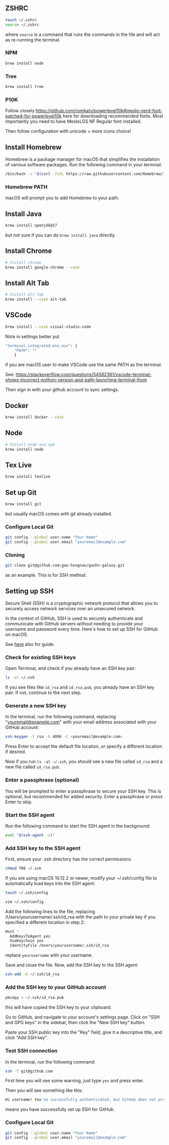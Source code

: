 ## ZSHRC

```bash
touch ~/.zshrc
source ~/.zshrc
```

where `source` is a command that runs the commands in the file and will act as
re-running the terminal.

### NPM

```bash
brew install node
```

### Tree

```bash
brew install tree
```

### P10K

Follow closely
https://github.com/romkatv/powerlevel10k#meslo-nerd-font-patched-for-powerlevel10k
here for downloading recommended fonts. Most importantly you need to have
MesloLGS NF Regular font installed.

Then follow configuration with unicode + more icons choice!

## Install Homebrew

Homebrew is a package manager for macOS that simplifies the installation of
various software packages. Run the following command in your terminal:

```bash
/bin/bash -c "$(curl -fsSL https://raw.githubusercontent.com/Homebrew/install/HEAD/install.sh)"
```

### Homebrew PATH

macOS will prompt you to add Homebrew to your path.

## Install Java

```bash
brew install openjdk@17
```

but not sure if you can do `brew install java` directly.

## Install Chrome

```bash
# Install chrome
brew install google-chrome --cask
```

## Install Alt Tab

```bash
# Install Alt Tab
brew install --cask alt-tab
```

## VSCode

```bash
brew install --cask visual-studio-code
```

Note in settings better put

```bash
"terminal.integrated.env.osx": {
    "PATH": ""
    }
```

if you are macOS user to make VSCode use the same PATH as the terminal.

See:
https://stackoverflow.com/questions/54582361/vscode-terminal-shows-incorrect-python-version-and-path-launching-terminal-from

Then sign in with your github account to sync settings.

## Docker

```bash
brew install docker --cask
```

## Node

```bash
# Install node and npm
brew install node
```

## Tex Live

```bash
brew install texlive
```

## Set up Git

```bash
brew install git
```

but usually macOS comes with git already installed.

### Configure Local Git

```bash
git config --global user.name "Your Name"
git config --global user.email "youremail@example.com"
```

### Cloning

```bash
git clone git@github.com:gao-hongnan/gaohn-galaxy.git
```

as an example. This is for SSH method.

## Setting up SSH

Secure Shell (SSH) is a cryptographic network protocol that allows you to
securely access network services over an unsecured network.

In the context of GitHub, SSH is used to securely authenticate and communicate
with GitHub servers without needing to provide your username and password every
time. Here's how to set up SSH for GitHub on macOS.

See
[here](https://docs.github.com/en/authentication/connecting-to-github-with-ssh/generating-a-new-ssh-key-and-adding-it-to-the-ssh-agent)
also for guide.

### Check for existing SSH keys

Open Terminal, and check if you already have an SSH key pair:

```bash
ls -al ~/.ssh
```

If you see files like `id_rsa` and `id_rsa.pub`, you already have an SSH key
pair. If not, continue to the next step.

### Generate a new SSH key

In the terminal, run the following command, replacing "youremail@example.com"
with your email address associated with your GitHub account:

```bash
ssh-keygen -t rsa -b 4096 -C <youremail@example.com>
```

Press Enter to accept the default file location, or specify a different location
if desired.

Now if you run `ls -al ~/.ssh`, you should see a new file called `id_rsa` and a
new file called `id_rsa.pub`.

### Enter a passphrase (optional)

You will be prompted to enter a passphrase to secure your SSH key. This is
optional, but recommended for added security. Enter a passphrase or press Enter
to skip.

### Start the SSH agent

Run the following command to start the SSH agent in the background:

```bash
eval "$(ssh-agent -s)"
```

### Add SSH key to the SSH agent

First, ensure your .ssh directory has the correct permissions:

```bash
chmod 700 ~/.ssh
```

If you are using macOS 10.12.2 or newer, modify your ~/.ssh/config file to
automatically load keys into the SSH agent:

```bash
touch ~/.ssh/config
```

```bash
vim ~/.ssh/config
```

Add the following lines to the file, replacing /Users/yourusername/.ssh/id_rsa
with the path to your private key if you specified a different location in step
2:

```bash
Host *
  AddKeysToAgent yes
  UseKeychain yes
  IdentityFile /Users/yourusername/.ssh/id_rsa
```

replace `yourusername` with your username.

Save and close the file. Now, add the SSH key to the SSH agent:

```bash
ssh-add -K ~/.ssh/id_rsa
```

### Add the SSH key to your GitHub account

```bash
pbcopy < ~/.ssh/id_rsa.pub
```

this will have copied the SSH key to your clipboard.

Go to GitHub, and navigate to your account's settings page. Click on "SSH and
GPG keys" in the sidebar, then click the "New SSH key" button.

Paste your SSH public key into the "Key" field, give it a descriptive title, and
click "Add SSH key".

### Test SSH connection

In the terminal, run the following command:

```bash
ssh -T git@github.com
```

First time you will see some warning, just type `yes` and press enter.

Then you will see something like this:

```bash
Hi username! You've successfully authenticated, but GitHub does not provide shell access.
```

means you have successfully set up SSH for GitHub.

### Configure Local Git

```bash
git config --global user.name "Your Name"
git config --global user.email "youremail@example.com"
```
